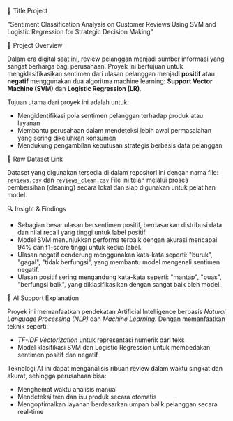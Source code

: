 📌 Title Project

"Sentiment Classification Analysis on Customer Reviews Using SVM and Logistic Regression for Strategic Decision Making"

🧭 Project Overview

Dalam era digital saat ini, review pelanggan menjadi sumber informasi yang sangat berharga bagi perusahaan. Proyek ini bertujuan untuk mengklasifikasikan sentimen dari ulasan pelanggan menjadi **positif** atau **negatif** menggunakan dua algoritma machine learning: **Support Vector Machine (SVM)** dan **Logistic Regression (LR)**.

Tujuan utama dari proyek ini adalah untuk:
- Mengidentifikasi pola sentimen pelanggan terhadap produk atau layanan
- Membantu perusahaan dalam mendeteksi lebih awal permasalahan yang sering dikeluhkan konsumen
- Mendukung pengambilan keputusan strategis berbasis data pelanggan

🔗 Raw Dataset Link

Dataset yang digunakan tersedia di dalam repositori ini dengan nama file:
[`reviews.csv`](./reviews.csv) dan [`reviews_clean.csv`](./reviews_clean.csv)
File ini telah melalui proses pembersihan (cleaning) secara lokal dan siap digunakan untuk pelatihan model.

🔍 Insight & Findings
- Sebagian besar ulasan bersentimen positif, berdasarkan distribusi data dan nilai recall yang tinggi untuk label positif.
- Model SVM menunjukkan performa terbaik dengan akurasi mencapai 94% dan f1-score tinggi untuk kedua label.
- Ulasan negatif cenderung menggunakan kata-kata seperti: "buruk", "gagal", "tidak berfungsi", yang membantu model mengenali sentimen negatif.
- Ulasan positif sering mengandung kata-kata seperti: "mantap", "puas", "berfungsi baik", yang diklasifikasikan dengan sangat baik oleh model.

🤖 AI Support Explanation

Proyek ini memanfaatkan pendekatan Artificial Intelligence berbasis *Natural Language Processing (NLP)* dan *Machine Learning*. Dengan memanfaatkan teknik seperti:
- *TF-IDF Vectorization* untuk representasi numerik dari teks
- Model klasifikasi SVM dan Logistic Regression untuk membedakan sentimen positif dan negatif

Teknologi AI ini dapat menganalisis ribuan review dalam waktu singkat dan akurat, sehingga perusahaan bisa:
- Menghemat waktu analisis manual
- Mendeteksi tren dan isu produk secara otomatis
- Mengoptimalkan layanan berdasarkan umpan balik pelanggan secara real-time
